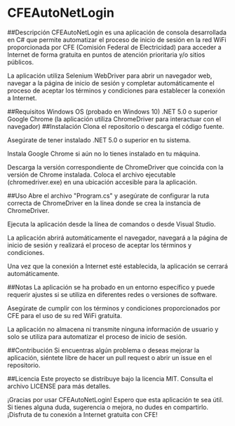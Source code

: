 # CFEAutoNetLogin
##Descripción
CFEAutoNetLogin es una aplicación de consola desarrollada en C# que permite automatizar el proceso de inicio de sesión en la red WiFi proporcionada por CFE (Comisión Federal de Electricidad) para acceder a Internet de forma gratuita en puntos de atención prioritaria y/o sitios públicos.

La aplicación utiliza Selenium WebDriver para abrir un navegador web, navegar a la página de inicio de sesión y completar automáticamente el proceso de aceptar los términos y condiciones para establecer la conexión a Internet.

##Requisitos
Windows OS (probado en Windows 10)
.NET 5.0 o superior
Google Chrome (la aplicación utiliza ChromeDriver para interactuar con el navegador)
##Instalación
Clona el repositorio o descarga el código fuente.

Asegúrate de tener instalado .NET 5.0 o superior en tu sistema.

Instala Google Chrome si aún no lo tienes instalado en tu máquina.

Descarga la versión correspondiente de ChromeDriver que coincida con la versión de Chrome instalada. Coloca el archivo ejecutable (chromedriver.exe) en una ubicación accesible para la aplicación.

##Uso
Abre el archivo "Program.cs" y asegúrate de configurar la ruta correcta de ChromeDriver en la línea donde se crea la instancia de ChromeDriver.

Ejecuta la aplicación desde la línea de comandos o desde Visual Studio.

La aplicación abrirá automáticamente el navegador, navegará a la página de inicio de sesión y realizará el proceso de aceptar los términos y condiciones.

Una vez que la conexión a Internet esté establecida, la aplicación se cerrará automáticamente.

##Notas
La aplicación se ha probado en un entorno específico y puede requerir ajustes si se utiliza en diferentes redes o versiones de software.

Asegúrate de cumplir con los términos y condiciones proporcionados por CFE para el uso de su red WiFi gratuita.

La aplicación no almacena ni transmite ninguna información de usuario y solo se utiliza para automatizar el proceso de inicio de sesión.

##Contribución
Si encuentras algún problema o deseas mejorar la aplicación, siéntete libre de hacer un pull request o abrir un issue en el repositorio.

##Licencia
Este proyecto se distribuye bajo la licencia MIT. Consulta el archivo LICENSE para más detalles.

¡Gracias por usar CFEAutoNetLogin! Espero que esta aplicación te sea útil. Si tienes alguna duda, sugerencia o mejora, no dudes en compartirlo. ¡Disfruta de tu conexión a Internet gratuita con CFE!
